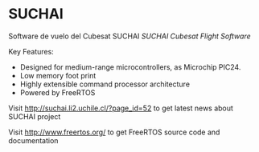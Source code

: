 SUCHAI
======

Software de vuelo del Cubesat SUCHAI
_SUCHAI Cubesat Flight Software_

Key Features:
* Designed for medium-range microcontrollers, as Microchip PIC24.
* Low memory foot print
* Highly extensible command processor architecture
* Powered by FreeRTOS

Visit http://suchai.li2.uchile.cl/?page_id=52 to get latest news about SUCHAI project

Visit http://www.freertos.org/ to get FreeRTOS source code and documentation
